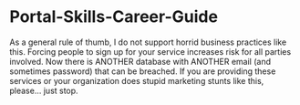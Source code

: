 # Portal-Skills-Career-Guide

As a general rule of thumb, I do not support horrid business practices like this. Forcing people to sign up for your service increases risk for all parties involved. Now there is ANOTHER database with ANOTHER email (and sometimes password) that can be breached. If you are providing these services or your organization does stupid marketing stunts like this, please... just stop.

